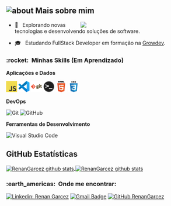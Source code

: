 
## <img width="45" alt="about" src="https://raw.github.com/elizarov/elizarov/master/about.png"> Mais sobre mim

<img align="right" width="300" src="https://i2.wp.com/allhtaccess.info/wp-content/uploads/2018/03/programming.gif?fit=1281%2C716&ssl=1" />

- 🤔 &nbsp; Explorando novas tecnologias e desenvolvendo soluções de software.

- 🎓 &nbsp; Estudando FullStack Developer em formação na <a href="https://www.growdev.com.br/">Growdev</a>.

<h3> :rocket: &nbsp;Minhas Skills (Em Aprendizado) </h3>


**Aplicações e Dados**

<code><img height="30" src="https://raw.githubusercontent.com/github/explore/80688e429a7d4ef2fca1e82350fe8e3517d3494d/topics/javascript/javascript.png"></code>
<code><img height="30" src="https://raw.githubusercontent.com/github/explore/80688e429a7d4ef2fca1e82350fe8e3517d3494d/topics/visual-studio-code/visual-studio-code.png"></code>
<code><img height="30" src="https://raw.githubusercontent.com/github/explore/80688e429a7d4ef2fca1e82350fe8e3517d3494d/topics/git/git.png"></code>
<code><img height="30" src="https://raw.githubusercontent.com/github/explore/80688e429a7d4ef2fca1e82350fe8e3517d3494d/topics/terminal/terminal.png"></code>
<code><img height="30" src="https://raw.githubusercontent.com/github/explore/80688e429a7d4ef2fca1e82350fe8e3517d3494d/topics/html/html.png"></code>
<code><img height="30" src="https://raw.githubusercontent.com/github/explore/80688e429a7d4ef2fca1e82350fe8e3517d3494d/topics/css/css.png"></code>

**DevOps**

 ![Git](https://img.shields.io/badge/-Git-333333?style=flat&logo=git)
 ![GitHub](https://img.shields.io/badge/-GitHub-333333?style=flat&logo=github)
 
 **Ferramentas de Desenvolvimento**

  ![Visual Studio Code](https://img.shields.io/badge/-Visual%20Studio%20Code-333333?style=flat&logo=visual-studio-code&logoColor=007ACC)
  
 ## **GitHub Estatísticas**

<a href="https://github.com/Gurupreet">
  <img align="center" src="https://github-readme-stats.vercel.app/api/top-langs/?username=RenanGarcez&theme=dracula&hide_langs_below=1" alt="RenanGarcez github stats"/>
</a>

<a href="https://github.com/Gurupreet">
 <img align="center" src="https://github-readme-stats.vercel.app/api?username=Renangarcez&show_icons=true&theme=dracula&line_height=27" alt="RenanGarcez github stats"/>
</a>


<br/>

<h3> :earth_americas: &nbsp;Onde me encontrar: </h3> 

[![Linkedin: Renan Garcez](https://img.shields.io/badge/-USERNAME-blue?style=flat-square&logo=Linkedin&logoColor=white&link=https://www.linkedin.com/in/renan-garcez-4a6388243/)](https://www.linkedin.com/in/renan-garcez-4a6388243/)
[![Gmail Badge](https://img.shields.io/badge/-renanbolanope@gmail.com-006bed?style=flat-square&logo=Gmail&logoColor=white&link=Renan:renanbolanope@gmail.com)](Renan:renanbolanope@gmail.com)
[![GitHub RenanGarcez]( https://img.shields.io/github/followers/RenanGarcez?label=follow&style=social)](https://github.com/RenanGarcez)

